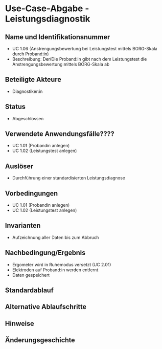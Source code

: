 # Use-Case-Abgabe - Leistungsdiagnostik

## Name und Identifikationsnummer  
- UC 1.06 (Anstrengungsbewertung bei Leistungstest mittels BORG-Skala durch Proband:in)
- Beschreibung: Der/Die Proband:in gibt nach dem Leistungstest die Anstrengungsbewertung mittels BORG-Skala ab

## Beteiligte Akteure
- Diagnostiker:in

## Status
- Abgeschlossen

## Verwendete Anwendungsfälle????
- UC 1.01 (Probandin anlegen)
- UC 1.02 (Leistungstest anlegen)

## Auslöser
- Durchführung einer standardisierten Leistungsdiagnose

## Vorbedingungen
- UC 1.01 (Probandin anlegen)
- UC 1.02 (Leistungstest anlegen)

## Invarianten
- Aufzeichnung aller Daten bis zum Abbruch

## Nachbedingung/Ergebnis
- Ergometer wird in Ruhemodus versetzt (UC 2.01)
- Elektroden auf Proband:in werden entfernt
- Daten gespeichert

## Standardablauf

## Alternative Ablaufschritte

## Hinweise

## Änderungsgeschichte
